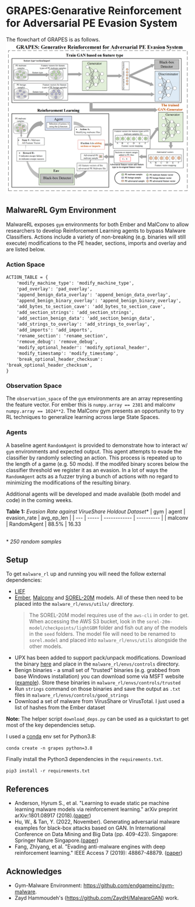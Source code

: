 # GRAPES:Genarative Reinforcement for Adversarial PE Evasion System

The flowchart of GRAPES is as follows.
![flowchart of GRAPES](GRAPES_Model_Diagram.png)

## MalwareRL Gym Environment
MalwareRL exposes `gym` environments for both Ember and MalConv to allow researchers to develop Reinforcement Learning agents to bypass Malware Classifiers. Actions include a variety of non-breaking (e.g. binaries will still execute) modifications to the PE header, sections, imports and overlay and are listed below.

### Action Space
```
ACTION_TABLE = {
    'modify_machine_type': 'modify_machine_type',
    'pad_overlay': 'pad_overlay',
    'append_benign_data_overlay': 'append_benign_data_overlay',
    'append_benign_binary_overlay': 'append_benign_binary_overlay',
    'add_bytes_to_section_cave': 'add_bytes_to_section_cave',
    'add_section_strings': 'add_section_strings',
    'add_section_benign_data': 'add_section_benign_data',
    'add_strings_to_overlay': 'add_strings_to_overlay',
    'add_imports': 'add_imports',
    'rename_section': 'rename_section',
    'remove_debug': 'remove_debug',
    'modify_optional_header': 'modify_optional_header',
    'modify_timestamp': 'modify_timestamp',
    'break_optional_header_checksum': 'break_optional_header_checksum',
}
```

### Observation Space
The `observation_space` of the `gym` environments are an array representing the feature vector. For ember this is `numpy.array == 2381` and malconv `numpy.array == 1024**2`. The MalConv gym presents an opportunity to try RL techniques to generalize learning across large State Spaces.

### Agents
A baseline agent `RandomAgent` is provided to demonstrate how to interact w/ `gym` environments and expected output. This agent attempts to evade the classifier by randomly selecting an action. This process is repeated up to the length of a game (e.g. 50 mods). If the modifed binary scores below the classifier threshold we register it as an evasion. In a lot of ways the `RandomAgent` acts as a fuzzer trying a bunch of actions with no regard to minimizing the modifications of the resulting binary.

Additional agents will be developed and made available (both model and code) in the coming weeks.

**Table 1:** _Evasion Rate against VirueShare Holdout Dataset_*
| gym | agent | evasion_rate | avg_ep_len |
| --- | ----- | ------------ | ---------- |
| malconv | RandomAgent | 88.5% | 16.33

\
\* _250 random samples_

## Setup
To get `malware_rl` up and running you will need the follow external dependencies:
- [LIEF](https://lief.quarkslab.com/)
- [Ember](https://github.com/Azure/2020-machine-learning-security-evasion-competition/blob/master/defender/defender/models/ember_model.txt.gz), [Malconv](https://github.com/endgameinc/ember/blob/master/malconv/malconv.h5) and [SOREL-20M](https://github.com/sophos-ai/SOREL-20M) models. All of these then need to be placed into the `malware_rl/envs/utils/` directory.
  > The SOREL-20M model requires use of the `aws-cli` in order to get. When accessing the AWS S3 bucket, look in the `sorel-20m-model/checkpoints/lightGBM` folder and fish out any of the models in the `seed` folders. The model file will need to be renamed to `sorel.model` and placed into `malware_rl/envs/utils` alongside the other models.
- UPX has been added to support pack/unpack modifications. Download the binary [here](https://upx.github.io/) and place in the `malware_rl/envs/controls` directory.
- Benign binaries - a small set of "trusted" binaries (e.g. grabbed from base Windows installation) you can download some via MSFT website ([example](https://download.microsoft.com/download/a/c/1/ac1ac039-088b-4024-833e-28f61e01f102/NETFX1.1_bootstrapper.exe)). Store these binaries in `malware_rl/envs/controls/trusted`
- Run `strings` command on those binaries and save the output as `.txt` files in `malware_rl/envs/controls/good_strings`
- Download a set of malware from VirusShare or VirusTotal. I just used a list of hashes from the Ember dataset

**Note:** The helper script `download_deps.py` can be used as a quickstart to get most of the key dependencies setup.

I used a [conda](https://docs.conda.io/en/latest/) env set for Python3.8:

`conda create -n grapes python=3.8`

Finally install the Python3 dependencies in the `requirements.txt`.

`pip3 install -r requirements.txt`

## References
- Anderson, Hyrum S., et al. "Learning to evade static pe machine learning malware models via reinforcement learning." arXiv preprint arXiv:1801.08917 (2018).([paper](https://arxiv.org/abs/1801.08917))
- Hu, W., & Tan, Y. (2022, November). Generating adversarial malware examples for black-box attacks based on GAN. In International Conference on Data Mining and Big Data (pp. 409-423). Singapore: Springer Nature Singapore.([paper](https://link.springer.com/chapter/10.1007/978-981-19-8991-9_29))
- Fang, Zhiyang, et al. "Evading anti-malware engines with deep reinforcement learning." IEEE Access 7 (2019): 48867-48879. ([paper](https://ieeexplore.ieee.org/stamp/stamp.jsp?arnumber=8676031))

## Acknowledges
- Gym-Malware Environment: https://github.com/endgameinc/gym-malware. 
- Zayd Hammoudeh's (https://github.com/ZaydH/MalwareGAN) work. 


